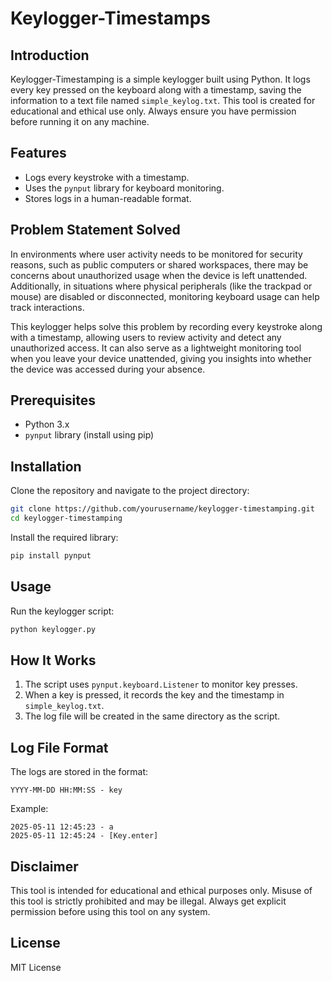 # Keylogger-Timestamps

## Introduction

Keylogger-Timestamping is a simple keylogger built using Python. It logs every key pressed on the keyboard along with a timestamp, saving the information to a text file named `simple_keylog.txt`. This tool is created for educational and ethical use only. Always ensure you have permission before running it on any machine.

## Features

* Logs every keystroke with a timestamp.
* Uses the `pynput` library for keyboard monitoring.
* Stores logs in a human-readable format.
  
## Problem Statement Solved

In environments where user activity needs to be monitored for security reasons, such as public computers or shared workspaces, there may be concerns about unauthorized usage when the device is left unattended. Additionally, in situations where physical peripherals (like the trackpad or mouse) are disabled or disconnected, monitoring keyboard usage can help track interactions.

This keylogger helps solve this problem by recording every keystroke along with a timestamp, allowing users to review activity and detect any unauthorized access. It can also serve as a lightweight monitoring tool when you leave your device unattended, giving you insights into whether the device was accessed during your absence.   
## Prerequisites

* Python 3.x
* `pynput` library (install using pip)

## Installation

Clone the repository and navigate to the project directory:

```bash
git clone https://github.com/yourusername/keylogger-timestamping.git
cd keylogger-timestamping
```

Install the required library:

```bash
pip install pynput
```

## Usage

Run the keylogger script:

```bash
python keylogger.py
```

## How It Works

1. The script uses `pynput.keyboard.Listener` to monitor key presses.
2. When a key is pressed, it records the key and the timestamp in `simple_keylog.txt`.
3. The log file will be created in the same directory as the script.

## Log File Format

The logs are stored in the format:

```
YYYY-MM-DD HH:MM:SS - key
```

Example:

```
2025-05-11 12:45:23 - a
2025-05-11 12:45:24 - [Key.enter]
```

## Disclaimer

This tool is intended for educational and ethical purposes only. Misuse of this tool is strictly prohibited and may be illegal. Always get explicit permission before using this tool on any system.

## License

MIT License
